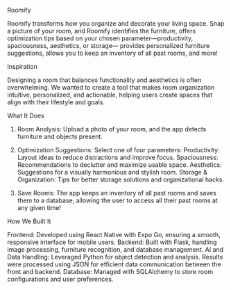 Roomify

Roomify transforms how you organize and decorate your living space. Snap a picture of your room, and Roomify identifies the furniture, offers optimization tips based on your chosen parameter—productivity, spaciousness, aesthetics, or storage— provides personalized furniture suggestions, allows you to keep an inventory of all past rooms, and more!

Inspiration

Designing a room that balances functionality and aesthetics is often overwhelming. We wanted to create a tool that makes room organization intuitive, personalized, and actionable, helping   users create spaces that align with their lifestyle and goals.

What It Does

1. Room Analysis: Upload a photo of your room, and the app detects furniture and objects present.

2. Optimization Suggestions: Select one of four parameters:
      Productivity: Layout ideas to reduce distractions and improve focus.
      Spaciousness: Recommendations to declutter and maximize usable space.
      Aesthetics: Suggestions for a visually harmonious and stylish room.
      Storage & Organization: Tips for better storage solutions and organizational hacks.

3. Save Rooms: The app keeps an inventory of all past rooms and saves them to a database, allowing the user to access all their past rooms at any given time!

How We Built It
  
  Frontend: Developed using React Native with Expo Go, ensuring a smooth, responsive interface for mobile users.
  Backend: Built with Flask, handling image processing, furniture recognition, and database management.
  AI and Data Handling: Leveraged Python for object detection and analysis. Results were processed using JSON for efficient data communication between the front and backend.
  Database: Managed with SQLAlchemy to store room configurations and user preferences.
